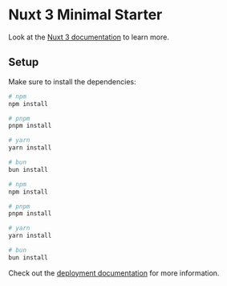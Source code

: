 # Nuxt 3 Minimal Starter

Look at the [Nuxt 3 documentation](https://nuxt.com/docs/getting-started/introduction) to learn more.

## Setup

Make sure to install the dependencies:

```bash
# npm
npm install

# pnpm
pnpm install

# yarn
yarn install

# bun
bun install
```

```bash
# npm
npm install

# pnpm
pnpm install

# yarn
yarn install

# bun
bun install
```




Check out the [deployment documentation](https://nuxt.com/docs/getting-started/deployment) for more information.
